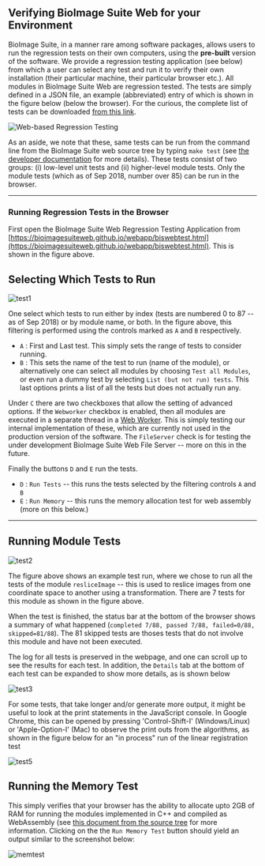 ## Verifying BioImage Suite Web for your Environment

BioImage Suite, in a manner rare among software packages,
allows users to run the regression tests on their own computers, using the
__pre-built__ version of the software. We provide a regression
testing application (see below) from which a user can select any test and
run it to verify their own installation (their particular machine, their
particular browser etc.).  All modules in BioImage Suite Web are
regression tested. The tests are simply defined in a JSON file, an example
(abbreviated) entry of which is shown in the figure below (below the
browser). For the curious, the complete list of tests can be downloaded [from this link](https://bioimagesuiteweb.github.io/webapp/test/module_tests.json).

![Web-based Regression Testing](images/biswebtest.png)


As an aside, we note that these, same tests can be run from the command line from the BioImage Suite web source tree by typing `make test` (see [the developer documentation](https://github.com/bioimagesuiteweb/bisweb/tree/master/docs) for more details). These tests consist of two groups: (i) low-level unit tests and (ii) higher-level module tests. Only the module tests (which as of Sep 2018, number over 85) can be run in the browser.
 
---

### Running Regression Tests in the Browser

First open the BioImage Suite Web Regression Testing Application from [https://bioimagesuiteweb.github.io/webapp/biswebtest.html](https://bioimagesuiteweb.github.io/webapp/biswebtest.html). This is shown in the figure above.

## Selecting Which Tests to Run

![test1](images/test1.png)

One select which tests to run either by index (tests are numbered 0 to 87 -- as of Sep 2018) or by module name, or both. In the figure above, this filtering is performed using the controls marked as `A` and `B` respectively.

* `A` : First and Last test. This simply sets the range of tests to consider running.
* `B` : This sets the name of the test to run (name of the module), or alternatively one can select all modules by choosing `Test all Modules`, or even run a dummy test by selecting `List (but not run) tests`. This last options prints a list of all the tests but does not actually run any.

Under `C` there are two checkboxes that allow the setting of advanced options. If the `Webworker` checkbox is enabled, then all modules are executed in a separate thread in a [Web Worker](https://developer.mozilla.org/en-US/docs/Web/API/Web_Workers_API/Using_web_workers). This is simply testing our internal implementation of these, which are currently not used in the production version of the software. The `FileServer` check is for testing the under development BioImage Suite Web File Server -- more on this in the future.

Finally the buttons `D` and `E` run the tests. 

* `D` : `Run Tests` -- this runs the tests selected by the filtering controls `A` and `B`
* `E` : `Run Memory` -- this runs the memory allocation test for web assembly (more on this below.)

---

## Running Module Tests

![test2](images/test2.png)

The figure above shows an example test run, where we chose to run all the tests of the module `resliceImage` -- this is used to reslice images from one coordinate space to another using a transformation. There are 7 tests for this module as shown in the figure above.

When the test is finished, the status bar at the bottom of the browser shows a summary of what happened (`completed 7/88, passed 7/88, failed=0/88, skipped=81/88`). The 81 skipped tests are thoses tests that do not involve this module and have not been executed.

The log for all tests is preserved in the webpage, and one can scroll up to see the results for each test. In addition, the `Details` tab at the bottom of each test can be expanded to show more details, as is shown below

![test3](images/test3.png)

For some tests, that take longer and/or generate more output, it might be useful to look at the print statements in the JavaScript console. In Google Chrome, this can be opened by pressing 'Control-Shift-I' (Windows/Linux) or 'Apple-Option-I' (Mac) to observe the print outs from the algorithms, as shown in the figure below for an "in process" run of the linear registration test

![test5](images/test4.png)

## Running the Memory Test

This simply verifies that your browser has the ability to allocate upto 2GB of RAM for running the modules implemented in C++ and compiled as WebAssembly (see [this document from the source tree](https://github.com/bioimagesuiteweb/bisweb/blob/master/docs/JStoWASM.md) for more information. Clicking on the the `Run Memory Test` button should yield an output similar to the screenshot below:

![memtest](images/test5.png)




